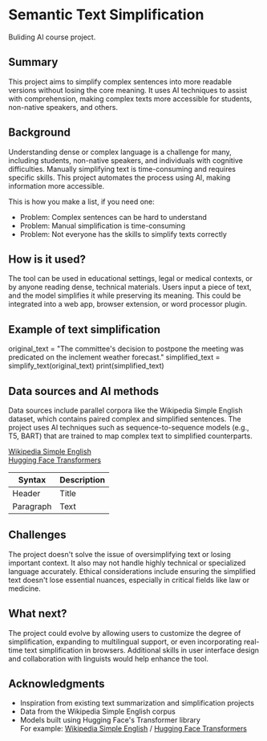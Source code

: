 <!-- This is the markdown template for the final project of the Building AI course, 
created by Reaktor Innovations and University of Helsinki. 
Copy the template, paste it to your GitHub README and edit! -->

# Semantic Text Simplification

Buliding AI course project.

## Summary

This project aims to simplify complex sentences into more readable versions without losing the core meaning. It uses AI techniques to assist with comprehension, making complex texts more accessible for students, non-native speakers, and others.

## Background

Understanding dense or complex language is a challenge for many, including students, non-native speakers, and individuals with cognitive difficulties. Manually simplifying text is time-consuming and requires specific skills. This project automates the process using AI, making information more accessible.

This is how you make a list, if you need one:
* Problem: Complex sentences can be hard to understand
* Problem: Manual simplification is time-consuming
* Problem: Not everyone has the skills to simplify texts correctly

## How is it used?

The tool can be used in educational settings, legal or medical contexts, or by anyone reading dense, technical materials. Users input a piece of text, and the model simplifies it while preserving its meaning. This could be integrated into a web app, browser extension, or word processor plugin.

## Example of text simplification
original_text = "The committee's decision to postpone the meeting was predicated on the inclement weather forecast."
simplified_text = simplify_text(original_text) print(simplified_text)

## Data sources and AI methods

Data sources include parallel corpora like the Wikipedia Simple English dataset, which contains paired complex and simplified sentences. The project uses AI techniques such as sequence-to-sequence models (e.g., T5, BART) that are trained to map complex text to simplified counterparts.

[Wikipedia Simple English](https://simple.wikipedia.org/wiki/Main_Page)  
[Hugging Face Transformers](https://huggingface.co/transformers/)

| Syntax      | Description |
| ----------- | ----------- |
| Header      | Title       |
| Paragraph   | Text        |

## Challenges

The project doesn't solve the issue of oversimplifying text or losing important context. It also may not handle highly technical or specialized language accurately. Ethical considerations include ensuring the simplified text doesn't lose essential nuances, especially in critical fields like law or medicine.

## What next?

The project could evolve by allowing users to customize the degree of simplification, expanding to multilingual support, or even incorporating real-time text simplification in browsers. Additional skills in user interface design and collaboration with linguists would help enhance the tool.

## Acknowledgments

* Inspiration from existing text summarization and simplification projects
* Data from the Wikipedia Simple English corpus
* Models built using Hugging Face's Transformer library
  <br>For example: [Wikipedia Simple English](https://simple.wikipedia.org/wiki/Main_Page) / [Hugging Face Transformers](https://huggingface.co/transformers)
